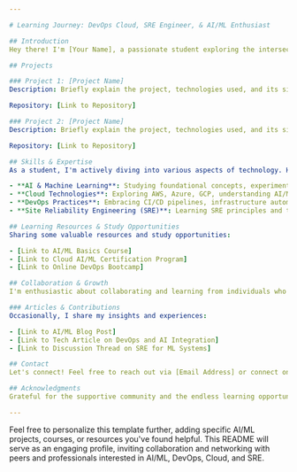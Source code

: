 ```yaml
---

# Learning Journey: DevOps Cloud, SRE Engineer, & AI/ML Enthusiast

## Introduction
Hey there! I'm [Your Name], a passionate student exploring the intersection of DevOps, Cloud technologies, Site Reliability Engineering (SRE), and the fascinating world of Artificial Intelligence (AI) and Machine Learning (ML). This GitHub repository documents my learning experiences, projects, and collaborations as I navigate through these exciting domains. I'm eager to connect with fellow students and engineers interested in this diverse tech landscape to learn, collaborate, and grow together.

## Projects

### Project 1: [Project Name]
Description: Briefly explain the project, technologies used, and its significance in your learning journey, particularly focusing on AI/ML aspects.

Repository: [Link to Repository]

### Project 2: [Project Name]
Description: Briefly explain the project, technologies used, and its significance in your learning journey, particularly focusing on AI/ML aspects.

Repository: [Link to Repository]

## Skills & Expertise
As a student, I'm actively diving into various aspects of technology. Here's an outline of my ongoing exploration:

- **AI & Machine Learning**: Studying foundational concepts, experimenting with models using libraries like TensorFlow, PyTorch, scikit-learn.
- **Cloud Technologies**: Exploring AWS, Azure, GCP, understanding AI/ML services like SageMaker, Azure ML, etc.
- **DevOps Practices**: Embracing CI/CD pipelines, infrastructure automation, containerization, and orchestration tools.
- **Site Reliability Engineering (SRE)**: Learning SRE principles and their application in maintaining scalable and reliable AI/ML systems.

## Learning Resources & Study Opportunities
Sharing some valuable resources and study opportunities:

- [Link to AI/ML Basics Course]
- [Link to Cloud AI/ML Certification Program]
- [Link to Online DevOps Bootcamp]

## Collaboration & Growth
I'm enthusiastic about collaborating and learning from individuals who share similar interests in AI/ML, DevOps, and Cloud technologies.

### Articles & Contributions
Occasionally, I share my insights and experiences:

- [Link to AI/ML Blog Post]
- [Link to Tech Article on DevOps and AI Integration]
- [Link to Discussion Thread on SRE for ML Systems]

## Contact
Let's connect! Feel free to reach out via [Email Address] or connect on [LinkedIn](LinkedIn Profile Link). I'm excited to collaborate, discuss ideas, and learn together.

## Acknowledgments
Grateful for the supportive community and the endless learning opportunities ahead. Here's to continuous growth and innovation!

---
```


Feel free to personalize this template further, adding specific AI/ML projects, courses, or resources you've found helpful. This README will serve as an engaging profile, inviting collaboration and networking with peers and professionals interested in AI/ML, DevOps, Cloud, and SRE.
